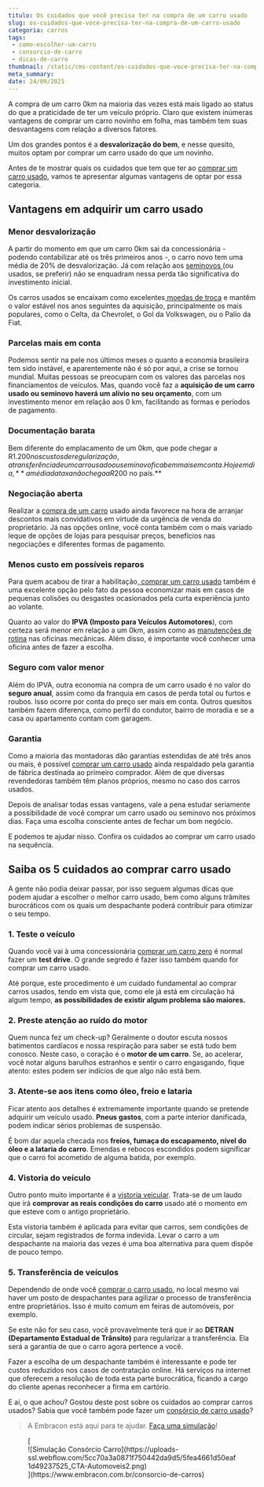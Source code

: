 ```yaml
---
titulo: Os cuidados que você precisa ter na compra de um carro usado
slug: os-cuidados-que-voce-precisa-ter-na-compra-de-um-carro-usado
categoria: carros
tags:
 - como-escolher-um-carro
 - consorcio-de-carro
 - dicas-de-carro
thumbnail: /static/cms-content/os-cuidados-que-voce-precisa-ter-na-compra-de-um-carro-usado.jpg
meta_summary: 
date: 24/09/2021
---
```

A compra de um carro 0km na maioria das vezes está mais ligado ao status do que a praticidade de ter um veículo próprio. Claro que existem inúmeras vantagens de comprar um carro novinho em folha, mas também tem suas desvantagens com relação a diversos fatores.

Um dos grandes pontos é a **desvalorização do bem**, e nesse quesito, muitos optam por comprar um carro usado do que um novinho.

Antes de te mostrar quais os cuidados que tem que ter ao [comprar um carro usado](https://www.embracon.com.br/blog/comprar-carro-usado-com-a-carta-de-credito-do-consorcio), vamos te apresentar algumas vantagens de optar por essa categoria.

Vantagens em adquirir um carro usado
------------------------------------

### Menor desvalorização

A partir do momento em que um carro 0km sai da concessionária - podendo contabilizar até os três primeiros anos -, o carro novo tem uma média de 20% de desvalorização. Já com relação aos [seminovos ](https://www.embracon.com.br/blog/carro-novo-ou-seminovo-saiba-qual-e-mais-vantajoso-no-cenario-atual)(ou usados, se preferir) não se enquadram nessa perda tão significativa do investimento inicial.

Os carros usados se encaixam como excelentes[ moedas de troca](https://www.embracon.com.br/blog/e-possivel-utilizar-um-carro-usado-para-dar-um-lance-em-um-consorcio) e mantêm o valor estável nos anos seguintes da aquisição, principalmente os mais populares, como o Celta, da Chevrolet, o Gol da Volkswagen, ou o Palio da Fiat.

### Parcelas mais em conta

Podemos sentir na pele nos últimos meses o quanto a economia brasileira tem sido instável, e aparentemente não é só por aqui, a crise se tornou mundial. Muitas pessoas se preocupam com os valores das parcelas nos financiamentos de veículos. Mas, quando você faz a **aquisição de um carro usado ou seminovo haverá um alívio no seu orçamento**, com um investimento menor em relação aos 0 km, facilitando as formas e períodos de pagamento.

### Documentação barata

Bem diferente do emplacamento de um 0km, que pode chegar a R$1.200 nos custos de regularização, a transferência de um carro usado ou seminovo fica bem mais em conta. Hoje em dia, **a média da taxa não chega a R$200 no país.**

### Negociação aberta

Realizar a [compra de um carro](https://www.embracon.com.br/blog/compre-o-primeiro-automovel-com-o-consorcio) usado ainda favorece na hora de arranjar descontos mais convidativos em virtude da urgência de venda do proprietário. Já nas opções online, você conta também com o mais variado leque de opções de lojas para pesquisar preços, benefícios nas negociações e diferentes formas de pagamento.

### Menos custo em possíveis reparos

Para quem acabou de tirar a habilitação,[ comprar um carro usado](https://www.embracon.com.br/blog/primeiro-carro-como-acertar-na-escolha) também é uma excelente opção pelo fato da pessoa economizar mais em casos de pequenas colisões ou desgastes ocasionados pela curta experiência junto ao volante.

Quanto ao valor do **IPVA (Imposto para Veículos Automotores**), com certeza será menor em relação a um 0km, assim como as [manutenções de rotina](https://www.embracon.com.br/blog/saiba-qual-a-importancia-de-realizar-as-revisoes-regulares-do-carro) nas oficinas mecânicas. Além disso, é importante você conhecer uma oficina antes de fazer a escolha.

### Seguro com valor menor

Além do IPVA, outra economia na compra de um carro usado é no valor do **seguro anual**, assim como da franquia em casos de perda total ou furtos e roubos. Isso ocorre por conta do preço ser mais em conta. Outros quesitos também fazem diferença, como perfil do condutor, bairro de moradia e se a casa ou apartamento contam com garagem.

### Garantia

Como a maioria das montadoras dão garantias estendidas de até três anos ou mais, é possível [comprar um carro usado](https://www.embracon.com.br/blog/comprar-carro-usado-com-a-carta-de-credito-do-consorcio) ainda respaldado pela garantia de fábrica destinada ao primeiro comprador. Além de que diversas revendedoras também têm planos próprios, mesmo no caso dos carros usados.

Depois de analisar todas essas vantagens, vale a pena estudar seriamente a possibilidade de você comprar um carro usado ou seminovo nos próximos dias. Faça uma escolha consciente antes de fechar um bom negócio.

E podemos te ajudar nisso. Confira os cuidados ao comprar um carro usado na sequência.

Saiba os 5 cuidados ao comprar carro usado
------------------------------------------

A gente não podia deixar passar, por isso seguem algumas dicas que podem ajudar a escolher o melhor carro usado, bem como alguns trâmites burocráticos com os quais um despachante poderá contribuir para otimizar o seu tempo.

### 1. Teste o veículo

Quando você vai à uma concessionária [comprar um carro zero](https://www.embracon.com.br/blog/7-coisas-para-levar-em-consideracao-ao-escolher-um-carro) é normal fazer um **test drive**. O grande segredo é fazer isso também quando for comprar um carro usado.

Até porque, este procedimento é um cuidado fundamental ao comprar carros usados, tendo em vista que, como ele já está em circulação há algum tempo, **as possibilidades de existir algum problema são maiores.**

### 2. Preste atenção ao ruído do motor

Quem nunca fez um check-up? Geralmente o doutor escuta nossos batimentos cardíacos e nossa respiração para saber se está tudo bem conosco. Neste caso, o coração é o **motor de um carro**. Se, ao acelerar, você notar alguns barulhos estranhos e sentir o carro engasgando, fique atento: estes podem ser indícios de que algo não está bem.

### 3. Atente-se aos itens como óleo, freio e lataria

Ficar atento aos detalhes é extremamente importante quando se pretende adquirir um veículo usado. **Pneus gastos**, com a parte interior danificada, podem indicar sérios problemas de suspensão.

É bom dar aquela checada nos **freios, fumaça do escapamento, nível do óleo e a lataria do carro**. Emendas e rebocos escondidos podem significar que o carro foi acometido de alguma batida, por exemplo.

### 4. Vistoria do veículo

Outro ponto muito importante é a [vistoria veicular](https://www.embracon.com.br/blog/saiba-como-funciona-o-laudo-de-vistoria-no-consorcio). Trata-se de um laudo que irá **comprovar as reais condições do carro** usado até o momento em que esteve com o antigo proprietário.

Esta vistoria também é aplicada para evitar que carros, sem condições de circular, sejam registrados de forma indevida. Levar o carro a um despachante na maioria das vezes é uma boa alternativa para quem dispõe de pouco tempo.

### 5. Transferência de veículos

Dependendo de onde você [comprar o carro usado](https://www.embracon.com.br/blog/carro-seminovo-guia-completo-para-comprar), no local mesmo vai haver um posto de despachantes para agilizar o processo de transferência entre proprietários. Isso é muito comum em feiras de automóveis, por exemplo.

Se este não for seu caso, você provavelmente terá que ir ao **DETRAN (Departamento Estadual de Trânsito)** para regularizar a transferência. Ela será a garantia de que o carro agora pertence a você.

Fazer a escolha de um despachante também é interessante e pode ter custos reduzidos nos casos de contratação online. Há serviços na internet que oferecem a resolução de toda esta parte burocrática, ficando a cargo do cliente apenas reconhecer a firma em cartório.

E aí, o que achou? Gostou deste post sobre os cuidados ao comprar carros usados? Sabia que você também pode fazer um [consórcio de carro usado](https://www.embracon.com.br/blog/e-possivel-utilizar-um-carro-usado-para-dar-um-lance-em-um-consorcio)?

> A Embracon está aqui para te ajudar. [Faça uma simulação](https://www.embracon.com.br/consorcio-de-carros)!

<figure class="w-richtext-figure-type-image w-richtext-align-center">[<div>![Simulação Consórcio Carro](https://uploads-ssl.webflow.com/5cc70a3a0871f750442da9d5/5fea4661d50eaf1d49237525_CTA-Automoveis2.png)</div>](https://www.embracon.com.br/consorcio-de-carros)</figure>
